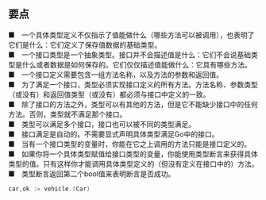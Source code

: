 ## 要点  

■　一个具体类型定义不仅指示了值能做什么（哪些方法可以被调用），也表明了它们是什么：它们定义了保存值数据的基础类型。  
■　一个接口类型是一个抽象类型。接口并不会描述值是什么：它们不会说基础类型是什么或者数据是如何保存的。它们仅仅描述值能做什么：它具有哪些方法。  
■　一个接口定义需要包含一组方法名称，以及方法的参数和返回值。  
■　为了满足一个接口，类型必须实现接口定义的所有方法。方法名称、参数类型（或没有）和返回值类型（或没有）都必须与接口中定义的一致。  
■　除了接口的方法之外，类型可以有其他的方法，但是它不能缺少接口中的任何方法。否则，类型就不满足那个接口。  
■　类型可以满足多个接口，接口也可以被不同的类型满足。  
■　接口满足是自动的。不需要显式声明具体类型满足Go中的接口。  
■　当有一个接口类型的变量时，你能在它之上调用的方法只能是接口定义的。  
■　如果你将一个具体类型赋值给接口类型的变量，你能使用类型断言来获得具体类型的值。只有这样你才能调用具体类型定义的（但没有定义在接口中的）方法。  
■　类型断言返回第二个bool值来表明断言是否成功。  

```go
car,ok := vehicle.(Car)
```